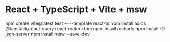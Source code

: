 # React + TypeScript + Vite + msw

npm create vite@latest test -- --template react-ts
npm install axios @tanstack/react-query react-router-dom
npm install recharts
npm install -D json-server
npm install msw --save-dev
